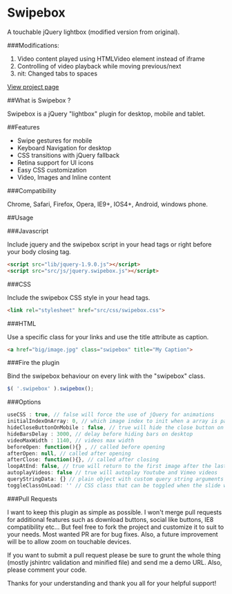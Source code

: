 Swipebox
================================

A touchable jQuery lightbox (modified version from original).

###Modifications:
1. Video content played using HTMLVideo element instead of iframe
2. Controlling of video playback while moving previous/next
3. nit: Changed tabs to spaces


[View project page](http://brutaldesign.github.com/swipebox)

##What is Swipebox ?

Swipebox is a jQuery "lightbox" plugin for desktop, mobile and tablet.

##Features

- Swipe gestures for mobile
- Keyboard Navigation for desktop
- CSS transitions with jQuery fallback
- Retina support for UI icons
- Easy CSS customization
- Video, Images and Inline content

###Compatibility

Chrome, Safari, Firefox, Opera, IE9+, IOS4+, Android, windows phone.

##Usage

###Javascript

Include jquery and the swipebox script in your head tags or right before your body closing tag.

```html
<script src="lib/jquery-1.9.0.js"></script>
<script src="src/js/jquery.swipebox.js"></script>
```

###CSS

Include the swipebox CSS style in your head tags.

```html
<link rel="stylesheet" href="src/css/swipebox.css">
```

###HTML

Use a specific class for your links and use the title attribute as caption.

```html
<a href="big/image.jpg" class="swipebox" title="My Caption">
```

###Fire the plugin

Bind the swipebox behaviour on every link with the "swipebox" class.

```javascript
$( '.swipebox' ).swipebox();
```

###Options

```javascript
useCSS : true, // false will force the use of jQuery for animations
initialIndexOnArray: 0, // which image index to init when a array is passed
hideCloseButtonOnMobile : false, // true will hide the close button on mobile devices
hideBarsDelay : 3000, // delay before hiding bars on desktop
videoMaxWidth : 1140, // videos max width
beforeOpen: function(){} , // called before opening
afterOpen: null, // called after opening
afterClose: function(){}, // called after closing
loopAtEnd: false, // true will return to the first image after the last image is reached
autoplayVideos: false // true will autoplay Youtube and Vimeo videos
queryStringData: {} // plain object with custom query string arguments to pass/override for video URLs,
toggleClassOnLoad: '' // CSS class that can be toggled when the slide will be loaded (like 'hidden' of Bootstrap)
```

###Pull Requests

I want to keep this plugin as simple as possible. I won't merge pull requests for additional features such as download buttons, social like buttons, IE8 compatibility etc... But feel free to fork the project and customize it to suit to your needs. Most wanted PR are for bug fixes. Also, a future improvement will be to allow zoom on touchable devices.

If you want to submit a pull request please be sure to grunt the whole thing (mostly jshintrc validation and minified file) and send me a demo URL. Also, please comment your code.

Thanks for your understanding and thank you all for your helpful support!
